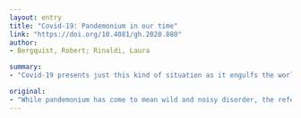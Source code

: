 ```yaml
---
layout: entry
title: "Covid-19: Pandemonium in our time"
link: "https://doi.org/10.4081/gh.2020.880"
author:
- Bergquist, Robert; Rinaldi, Laura

summary:
- "Covid-19 presents just this kind of situation as it engulfs the world from ground zero in Wuhan, China. Much information is indeed missing, but datasets that might lead to useful ideas on how to handle this pandemic are steadily accumulating. Enrico Fermi estimating its strength by releasing small pieces of paper into the air and measuring their displacement by the shock wave. He emphasised his ability to make good approximations with few or no actual data."

original:
- "While pandemonium has come to mean wild and noisy disorder, the reference here is to John Milton's epic poem Paradise Lost and the upheaval following Lucifer's banishment from Heaven and his construction of Pandaemonium as his hub. Today's avalanche of conflicting news on how to deal with the coronavirus disease 2019 (Covid-19) brings to mind the Trinity nuclear bomb test with Enrico Fermi estimating its strength by releasing small pieces of paper into the air and measuring their displacement by the shock wave. Fermi's result, in fact not far from the true value, emphasised his ability to make good approximations with few or no actual data. The current wave of Covid-19 presents just this kind of situation as it engulfs the world from ground zero in Wuhan, China. Much information is indeed missing, but datasets that might lead to useful ideas on how to handle this pandemic are steadily accumulating."
---
```


